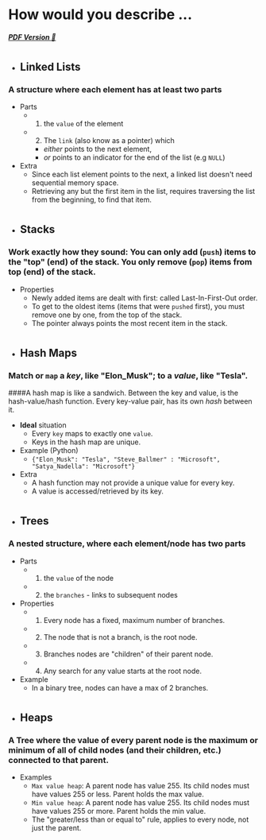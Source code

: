 # How would you describe ...

#### *[PDF Version :link:](https://github.com/QuantVI/codec_abtest/blob/master/Data%20Structure%20Definitions.pdf)*

#
- ## Linked Lists
### A structure where each element has at least two parts
- Parts
  - 1. the `value` of the element
  - 2. The `link` (also know as a pointer) which
    - _either_ points to the next element, 
    - _or_ points to an indicator for the end of the list (e.g `NULL`)  
- Extra
  - Since each list element points to the next, a linked list doesn't need sequential memory space.
  - Retrieving any but the first item in the list, requires traversing the list from the beginning, to find that item.

#
- ## Stacks
### Work exactly how they sound: You can only add (`push`) items to the "top" (end) of the stack. You only remove (`pop`) items from top (end) of the stack. 
- Properties
  - Newly added items are dealt with first: called Last-In-First-Out order. 
  - To get to the oldest items (items that were `pushed` first), you must remove one by one, from the top of the stack. 
  - The pointer always points the most recent item in the stack.

#
- ## Hash Maps
### Match or `map` a _key_, like "Elon_Musk"; to a _value_, like "Tesla".  
####A hash map is like a sandwich. Between the key and value, is the hash-value/hash function. Every key-value pair, has its own _hash_ between it.
- **Ideal** situation
  - Every `key` maps to exactly one `value`.
  - Keys in the hash map are unique.
- Example (Python)
  - `{"Elon_Musk": "Tesla", "Steve_Ballmer" : "Microsoft",
  	  "Satya_Nadella": "Microsoft"}`
- Extra
  - A hash function may not provide a unique value for every key.
  - A value is accessed/retrieved by its key.

#
- ## Trees
### A nested structure, where each element/node has two parts
- Parts
  - 1. the `value` of the node
  - 2. the `branches` - links to subsequent nodes
- Properties
  - 1. Every node has a fixed, maximum number of branches.
  - 2. The node that is not a branch, is the root node.
  - 3. Branches nodes are "children" of their parent node.
  - 4. Any search for any value starts at the root node.
- Example
  - In a binary tree, nodes can have a max of 2 branches.

#
- ## Heaps
### A Tree where the value of every parent node is the maximum or minimum of all of child nodes (and their children, etc.) connected to that parent.
- Examples
  - `Max value heap`: A parent node has value 255. Its child nodes must have values 255 or less. Parent holds the max value.
  - `Min value heap`: A parent node has value 255. Its child nodes must have values 255 or more. Parent holds the min value.
  - The "greater/less than or equal to" rule, applies to every node, not just the parent.